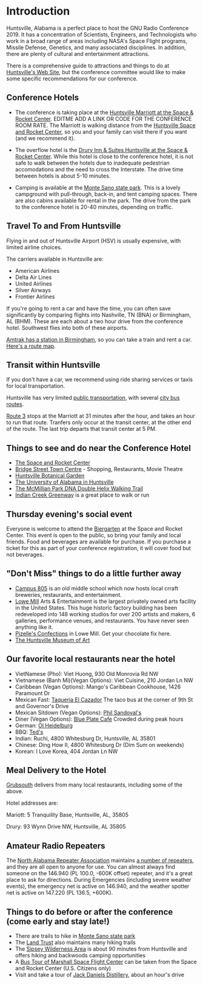 # Introduction

Huntsville, Alabama is a perfect place to host the GNU Radio Conference 2019. It has a concentration of Scientists, Engineers, and Technologists who work in a broad range of areas including NASA's Space Flight programs, Missile Defense, Genetics, and many associated disciplines. In addition, there are plenty of cultural and entertainment attractions.

There is a comprehensive guide to attractions and things to do at [Huntsville's Web Site](https://www.huntsville.org/), but the conference committee would like to make some specific recommendations for our conference.

## Conference Hotels

* The conference is taking place at the [Huntsville Marriott at the Space & Rocket Center](https://www.marriott.com/hotels/travel/hsval-huntsville-marriott-at-the-space-and-rocket-center/). EDITME ADD A LINK OR CODE FOR THE CONFERENCE ROOM RATE. The Marriott is walking distance from the [Huntsville Space and Rocket Center](https://rocketcenter.com/), so you and your family can visit there if you want (and we recommend it).

* The overflow hotel is the [Drury Inn & Suites Huntsville at the Space & Rocket Center](https://www.druryhotels.com/locations/huntsville-al/drury-inn-and-suites-huntsville-at-the-space-and-rocket-center). While this hotel is close to the conference hotel, it is not safe to walk between the hotels due to inadequate pedestrian accomodations and the need to cross the Interstate. The drive time between hotels is about 5-10 minutes.

* Camping is available at the [Monte Sano state park](https://www.alapark.com/campground). This is a lovely campground with pull-through, back-in, and tent camping spaces. There are also cabins available for rental in the park. The drive from the park to the conference hotel is 20-40 minutes, depending on traffic.

## Travel To and From Huntsville

Flying in and out of Huntsville Airport (HSV) is usually expensive, with limited airline choices.

The carriers available in Huntsville are:

* American Airlines
* Delta Air Lines
* United Airlines
* Silver Airways
* Frontier Airlines

If you're going to rent a car and have the time, you can often save significantly by comparing flights into Nashville, TN (BNA) or Birmingham, AL (BHM). These are each about a two hour drive from the conference hotel. Southwest flies into both of these airports.

[Amtrak has a station in Birmingham](https://www.amtrak.com/stations/bhm), so you can take a train and rent a car. [Here's a route map](https://www.amtrak.com/content/dam/projects/dotcom/english/public/documents/Maps/Amtrak-System-Map-1018.pdf).

## Transit within Huntsville

If you don't have a car, we recommend using ride sharing services or taxis for local transportation.

Huntsville has very limited [public transportation](https://www.huntsvilleal.gov/residents/streets/public-transportation/shuttle-bus/), with several [city bus routes](https://maps.huntsvilleal.gov/PublicTransit/).

[Route 3](https://maps.huntsvilleal.gov/PublicTransit/maps/Route3_2015.pdf) stops at the Marriott at 31 minutes after the hour, and takes an hour to run that route. Tranfers only occur at the transit center, at the other end of the route. The last trip departs that transit center at 5 PM.

## Things to see and do near the Conference Hotel

* [The Space and Rocket Center](https://rocketcenter.com/)
* [Bridge Street Town Centre](https://www.bridgestreethuntsville.com/) - Shopping, Restaurants, Movie Theatre
* [Huntsville Botanical Garden](http://hsvbg.org/)
* [The University of Alabama in Huntsville](https://www.uah.edu/)
* [The McMillian Park DNA Double Helix Walking Trail](https://www.yelp.com/biz/mcmillian-double-helix-park-huntsville)
* [Indian Creek Greenway](https://www.huntsvilleal.gov/environment/parks-recreation/parks-and-nature/trails-greenways/) is a great place to walk or run

## Thursday evening's social event

Everyone is welcome to attend the [Biergarten](https://www.rocketcenter.com/Biergarten) at the Space and Rocket Center. This event is open to the public, so bring your family and local friends. Food and beverages are available for purchase. If you purchase a ticket for this as part of your conference registration, it will cover food but not beverages.

## "Don't Miss" things to do a little further away

* [Campus 805](https://campus805.com/) is an old middle school which now hosts local crraft breweries, restaurants, and entertainment.
* [Lowe Mill](http://www.lowemill.net/) Arts & Entertainment is the largest privately owned arts facility in the United States. This huge historic factory building has been redeveloped into 148 working studios for over 200 artists and makers, 6 galleries, performance venues, and restaurants. You have never seen anything like it.
* [Pizelle's Confections](https://www.pizzellesconfections.com/) in Lowe Mill. Get your chocolate fix here.
* [The Huntsville Museum of Art](https://hsvmuseum.org/)

## Our favorite local restaurants near the hotel
* VietNamese (Pho): Viet Huong, 930 Old Monrovia Rd NW
* Vietnamese (Banh Mi)(Vegan Options): Viet Cuisine, 210 Jordan Ln NW
* Caribbean (Vegan Options): Mango's Caribbean Cookhouse,  1426 Paramount Dr
* Mexican Fast: [Taqueria El Cazador](http://elcazadortaqueria.com/) The taco bus at the corner of 9th St and Governor's Drive
* Mexican Sitdown (Vegan Options): [Phil Sandoval's](https://www.philsandovals.com/)
* Diner (Vegan Options): [Blue Plate Cafe](http://www.blueplatecafe.com/) Crowded during peak hours
* German: [Ol Heidelburg](https://olheidelberg.com/)
* BBQ: [Ted's](https://www.tedsbar-b-q.com/)
* Indian: Ruchi, 4800 Whitesburg Dr, Huntsville, AL 35801
* Chinese: Ding How II, 4800 Whitesburg Dr (Dim Sum on weekends)
* Korean: I Love Korea, 404 Jordan Ln NW

## Meal Delivery to the Hotel

[Grubsouth](https://www.grubsouth.com/) delivers from many local restaurants, including some of the above.

Hotel addresses are:

Mariott: 5 Tranquility Base, Huntsville, AL, 35805

Drury: 93 Wynn Drive NW, Huntsville, AL 35805

## Amateur Radio Repeaters

The [North Alabama Repeater Association](http://n4hsv.net/) maintains [a number of repeaters](http://n4hsv.net/repeaters.html), and they are all open to anyone for use.
You can almost always find someone on the 146.940 (PL 100.0, -600K offset) repeater, and it's a great place to ask for directions.
During Emergencies (including severe weather events), the emergency net is active on 146.940, and the weather spotter net is active on 147.220 (PL 136.5, +600K).

## Things to do before or after the conference (come early and stay late!)

* There are trails to hike in [Monte Sano state park](https://www.alapark.com/hiking-and-biking-trails-0)
* The [Land Trust](https://www.landtrustnal.org/explore/) also maintains many hiking trails
* The [Sipsey Wilderness Area](https://www.wilderness.net/NWPS/wildview?WID=556) is about 90 minutes from Huntsville and offers hiking and backwoods camping opportunities
* A [Bus Tour of Marshall Space Flight Center](https://www.rocketcenter.com/bustour) can be taken from the Space and Rocket Center (U.S. Citizens only)
* Visit and take a tour of [Jack Daniels Distillery](https://www.jackdaniels.com/en-us/visit-distillery), about an hour's drive


  
